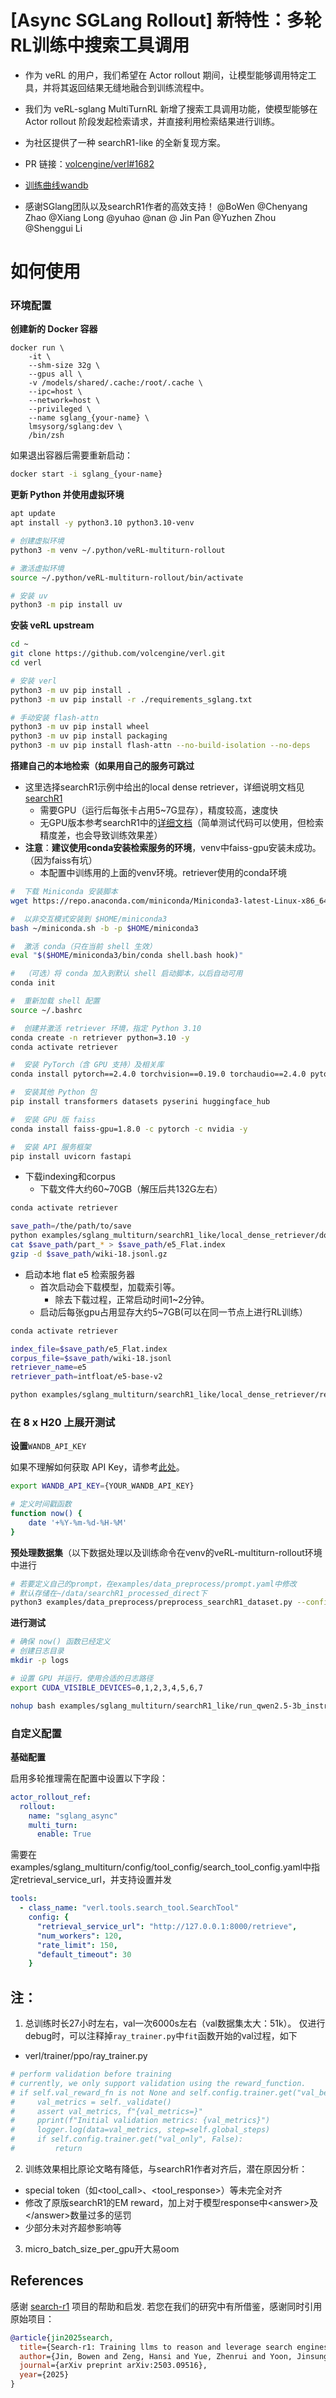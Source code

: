 # [Async SGLang Rollout] 新特性：多轮RL训练中搜索工具调用
- 作为 veRL 的用户，我们希望在 Actor rollout 期间，让模型能够调用特定工具，并将其返回结果无缝地融合到训练流程中。
- 我们为 veRL-sglang MultiTurnRL 新增了搜索工具调用功能，使模型能够在 Actor rollout 阶段发起检索请求，并直接利用检索结果进行训练。
- 为社区提供了一种 searchR1-like 的全新复现方案。

- PR 链接：[volcengine/verl#1682](https://github.com/volcengine/verl/pull/1682)
- [训练曲线wandb](https://wandb.ai/lingchang-ustc/search_async_rl/workspace?nw=nwuserlingchang "训练曲线wandb")
- 感谢SGlang团队以及searchR1作者的高效支持！
@BoWen @Chenyang Zhao @Xiang Long @yuhao @nan @ Jin Pan @Yuzhen Zhou @Shenggui Li

# 如何使用

### 环境配置

**创建新的 Docker 容器**

```docker 
docker run \
    -it \
    --shm-size 32g \
    --gpus all \
    -v /models/shared/.cache:/root/.cache \
    --ipc=host \
    --network=host \
    --privileged \
    --name sglang_{your-name} \
    lmsysorg/sglang:dev \
    /bin/zsh
```


如果退出容器后需要重新启动：

```bash 
docker start -i sglang_{your-name}
```


**更新 Python 并使用虚拟环境**

```bash 
apt update
apt install -y python3.10 python3.10-venv

# 创建虚拟环境
python3 -m venv ~/.python/veRL-multiturn-rollout

# 激活虚拟环境
source ~/.python/veRL-multiturn-rollout/bin/activate

# 安装 uv
python3 -m pip install uv
```


**安装 veRL upstream**

```bash 
cd ~
git clone https://github.com/volcengine/verl.git
cd verl

# 安装 verl
python3 -m uv pip install .
python3 -m uv pip install -r ./requirements_sglang.txt

# 手动安装 flash-attn
python3 -m uv pip install wheel
python3 -m uv pip install packaging
python3 -m uv pip install flash-attn --no-build-isolation --no-deps
```


**搭建自己的本地检索（如果用自己的服务可跳过**

- 这里选择searchR1示例中给出的local dense retriever，详细说明文档见[searchR1](https://raw.githubusercontent.com/PeterGriffinJin/Search-R1/refs/heads/main/docs/retriever.md "searchR1")
  - 需要GPU（运行后每张卡占用5\~7G显存），精度较高，速度快
  - 无GPU版本参考searchR1中的[详细文档](https://github.com/PeterGriffinJin/Search-R1/blob/main/docs/retriever.md "详细文档")（简单测试代码可以使用，但检索精度差，也会导致训练效果差）
- **注意**：**建议使用conda安装检索服务的环境**，venv中faiss-gpu安装未成功。（因为faiss有坑）
  - 本配置中训练用的上面的venv环境。retriever使用的conda环境

```bash 
#  下载 Miniconda 安装脚本
wget https://repo.anaconda.com/miniconda/Miniconda3-latest-Linux-x86_64.sh -O ~/miniconda.sh

#  以非交互模式安装到 $HOME/miniconda3
bash ~/miniconda.sh -b -p $HOME/miniconda3

#  激活 conda（只在当前 shell 生效）
eval "$($HOME/miniconda3/bin/conda shell.bash hook)"

#  （可选）将 conda 加入到默认 shell 启动脚本，以后自动可用
conda init

#  重新加载 shell 配置
source ~/.bashrc

#  创建并激活 retriever 环境，指定 Python 3.10
conda create -n retriever python=3.10 -y
conda activate retriever

#  安装 PyTorch（含 GPU 支持）及相关库
conda install pytorch==2.4.0 torchvision==0.19.0 torchaudio==2.4.0 pytorch-cuda=12.1 -c pytorch -c nvidia -y

#  安装其他 Python 包
pip install transformers datasets pyserini huggingface_hub

#  安装 GPU 版 faiss
conda install faiss-gpu=1.8.0 -c pytorch -c nvidia -y

#  安装 API 服务框架
pip install uvicorn fastapi
```


- 下载indexing和corpus
  - 下载文件大约60~70GB（解压后共132G左右）

```bash 
conda activate retriever

save_path=/the/path/to/save
python examples/sglang_multiturn/searchR1_like/local_dense_retriever/download.py --save_path $save_path
cat $save_path/part_* > $save_path/e5_Flat.index
gzip -d $save_path/wiki-18.jsonl.gz
```


- 启动本地 flat e5 检索服务器
  - 首次启动会下载模型，加载索引等。
    - 除去下载过程，正常启动时间1~2分钟。
  - 启动后每张gpu占用显存大约5\~7GB(可以在同一节点上进行RL训练）

```bash 
conda activate retriever

index_file=$save_path/e5_Flat.index
corpus_file=$save_path/wiki-18.jsonl
retriever_name=e5
retriever_path=intfloat/e5-base-v2

python examples/sglang_multiturn/searchR1_like/local_dense_retriever/retrieval_server.py --index_path $index_file --corpus_path $corpus_file --topk 3 --retriever_name $retriever_name --retriever_model $retriever_path --faiss_gpu
```


### 在 8 x H20 上展开测试

**设置**`WANDB_API_KEY`

如果不理解如何获取 API Key，请参考[此处](https://community.wandb.ai/t/where-can-i-find-the-api-token-for-my-project/7914 "此处")。

```bash 
export WANDB_API_KEY={YOUR_WANDB_API_KEY}

# 定义时间戳函数
function now() {
    date '+%Y-%m-%d-%H-%M'
}
```


**预处理数据集**（以下数据处理以及训练命令在venv的veRL-multiturn-rollout环境中进行

```bash 
# 若要定义自己的prompt，在examples/data_preprocess/prompt.yaml中修改
# 默认存储在~/data/searchR1_processed_direct下
python3 examples/data_preprocess/preprocess_searchR1_dataset.py --config examples/data_preprocess/prompt.yaml
```


**进行测试**

```bash 
# 确保 now() 函数已经定义
# 创建日志目录
mkdir -p logs

# 设置 GPU 并运行，使用合适的日志路径
export CUDA_VISIBLE_DEVICES=0,1,2,3,4,5,6,7

nohup bash examples/sglang_multiturn/searchR1_like/run_qwen2.5-3b_instruct_search_multiturn.sh trainer.experiment_name=qwen2.5-3b-it_rm-searchR1-like-sgl-multiturn-$(now) > logs/searchR1-like$(now).log 2>&1 &s
```


### 自定义配置

**基础配置**

启用多轮推理需在配置中设置以下字段：

```yaml 
actor_rollout_ref:
  rollout:
    name: "sglang_async"
    multi_turn:
      enable: True
```


需要在examples/sglang\_multiturn/config/tool\_config/search\_tool\_config.yaml中指定retrieval\_service\_url，并支持设置并发

```yaml 
tools:
  - class_name: "verl.tools.search_tool.SearchTool"
    config: {
      "retrieval_service_url": "http://127.0.0.1:8000/retrieve",
      "num_workers": 120,
      "rate_limit": 150,
      "default_timeout": 30
    }
```


## 注：

1. 总训练时长27小时左右，val一次6000s左右（val数据集太大：51k）。
仅进行debug时，可以注释掉`ray_trainer.py`中`fit`函数开始的val过程，如下
- verl/trainer/ppo/ray\_trainer.py

```python 
# perform validation before training
# currently, we only support validation using the reward_function.
# if self.val_reward_fn is not None and self.config.trainer.get("val_before_train", True):
#     val_metrics = self._validate()
#     assert val_metrics, f"{val_metrics=}"
#     pprint(f"Initial validation metrics: {val_metrics}")
#     logger.log(data=val_metrics, step=self.global_steps)
#     if self.config.trainer.get("val_only", False):
#         return
```
2. 训练效果相比原论文略有降低，与searchR1作者对齐后，潜在原因分析：
  - special token（如<tool_call>、<tool_response>）等未完全对齐
  - 修改了原版searchR1的EM reward，加上对于模型response中\<answer>及\</answer>数量过多的惩罚
  - 少部分未对齐超参影响等
3. micro_batch_size_per_gpu开大易oom

## References
感谢 [search-r1](https://github.com/xxx/search-r1) 项目的帮助和启发. 若您在我们的研究中有所借鉴，感谢同时引用原始项目：

```bibtex
@article{jin2025search,
  title={Search-r1: Training llms to reason and leverage search engines with reinforcement learning},
  author={Jin, Bowen and Zeng, Hansi and Yue, Zhenrui and Yoon, Jinsung and Arik, Sercan and Wang, Dong and Zamani, Hamed and Han, Jiawei},
  journal={arXiv preprint arXiv:2503.09516},
  year={2025}
}
```